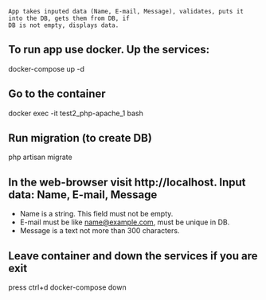 ```
App takes inputed data (Name, E-mail, Message), validates, puts it into the DB, gets them from DB, if 
DB is not empty, displays data.
```

## To run app use docker. Up the services: 
docker-compose up -d 

## Go to the container
docker exec -it test2_php-apache_1 bash

## Run migration (to create DB)
php artisan migrate

## In the web-browser visit http://localhost. Input data: Name, E-mail, Message
* Name is a string. This field must not be empty.
* E-mail must be like name@example.com, must be unique in DB.
* Message is a text not more than 300 characters.

## Leave container and down the services if you are exit
press ctrl+d
docker-compose down
